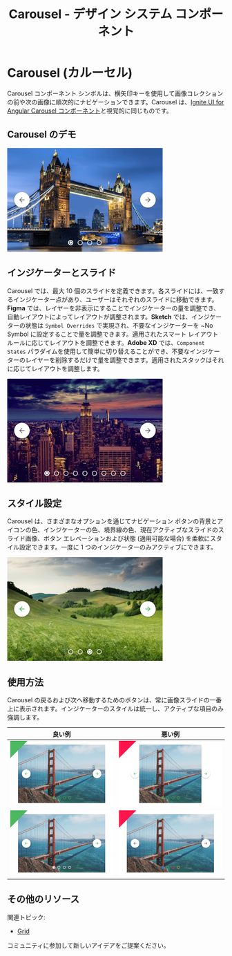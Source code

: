 ﻿---
title: Carousel - デザイン システム コンポーネント
_description: Carousel コンポーネント シンボルは画像コレクションの順次的なブラウジングが可能です。
_keywords: デザイン システム, デザイン システム UX, UI キット, Figma, Figma to Angular, Figma からコードをエクスポート, Figma to HTML, Figma UI キット, Sketch, Ignite UI for Angular, Sketch to Angular, Angular, Angular デザイン システム, Sketch からコードをエクスポート, Angular 用のデザイン キット, Sketch HTML, Sketch to HTML, Sketch UI キット, Adobe XD, Adobe XD to Angular, Adobe XD からコードをエクスポート, Adobe XD to HTML, Adobe XD UI キット
_language: ja
---

# Carousel (カルーセル)

Carousel コンポーネント シンボルは、横矢印キーを使用して画像コレクションの前や次の画像に順次的にナビゲーションできます。Carousel は、[Ignite UI for Angular Carousel コンポーネント](https://jp.infragistics.com/products/ignite-ui-angular/angular/components/carousel.html)と視覚的に同じものです。

## Carousel のデモ

<img class="responsive-img" src="../images/carousel_demo.png" srcset="../images/carousel_demo@2x.png 2x" />

## インジケーターとスライド

Carousel では、最大 10 個のスライドを定義できます。各スライドには、一致するインジケーター点があり、ユーザーはそれぞれのスライドに移動できます。**Figma** では、レイヤーを非表示にすることでインジケーターの量を調整でき、自動レイアウトによってレイアウトが調整されます。**Sketch** では、インジケーターの状態は `Symbol Overrides` で実現され、不要なインジケーターを ~No Symbol に設定することで量を調整できます。適用されたスマート レイアウト ルールに応じてレイアウトを調整できます。**Adobe XD** では、`Component States` パラダイムを使用して簡単に切り替えることができ、不要なインジケーターのレイヤーを削除するだけで量を調整できます。適用されたスタックはそれに応じてレイアウトを調整します。

<img class="responsive-img" src="../images/carousel_indicators&slides.png" srcset="../images/carousel_indicators&slides@2x.png 2x" />

## スタイル設定

Carousel は、さまざまなオプションを通じてナビゲーション ボタンの背景とアイコンの色、インジケーターの色、境界線の色、現在アクティブなスライドのスライド画像、ボタン エレベーションおよび状態 (適用可能な場合) を柔軟にスタイル設定できます。一度に 1 つのインジケーターのみアクティブにできます。

<img class="responsive-img" src="../images/carousel_styling.png" srcset="../images/carousel_styling@2x.png 2x" />

## 使用方法

Carousel の戻るおよび次へ移動するためのボタンは、常に画像スライドの一番上に表示されます。インジケーターのスタイルは統一し、アクティブな項目のみ強調します。

| 良い例                                                                                 | 悪い例                                                                                  |
| ---------------------------------------------------------------------------------- | -------------------------------------------------------------------------------------- |
| <img class="responsive-img" src="../images/carousel_do1.png" srcset="../images/carousel_do1@2x.png 2x" /> | <img class="responsive-img" src="../images/carousel_dont1.png" srcset="../images/carousel_dont1@2x.png 2x" /> |
| <img class="responsive-img" src="../images/carousel_do2.png" srcset="../images/carousel_do2@2x.png 2x" /> | <img class="responsive-img" src="../images/carousel_dont2.png" srcset="../images/carousel_dont2@2x.png 2x" /> |

## その他のリソース

関連トピック:

- [Grid](grid.md)

コミュニティに参加して新しいアイデアをご提案ください。
